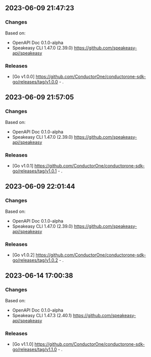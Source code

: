 

## 2023-06-09 21:47:23
### Changes
Based on:
- OpenAPI Doc 0.1.0-alpha 
- Speakeasy CLI 1.47.0 (2.39.0) https://github.com/speakeasy-api/speakeasy
### Releases
- [Go v1.0.0] https://github.com/ConductorOne/conductorone-sdk-go/releases/tag/v1.0.0 - .

## 2023-06-09 21:57:05
### Changes
Based on:
- OpenAPI Doc 0.1.0-alpha 
- Speakeasy CLI 1.47.0 (2.39.0) https://github.com/speakeasy-api/speakeasy
### Releases
- [Go v1.0.1] https://github.com/ConductorOne/conductorone-sdk-go/releases/tag/v1.0.1 - .

## 2023-06-09 22:01:44
### Changes
Based on:
- OpenAPI Doc 0.1.0-alpha 
- Speakeasy CLI 1.47.0 (2.39.0) https://github.com/speakeasy-api/speakeasy
### Releases
- [Go v1.0.2] https://github.com/ConductorOne/conductorone-sdk-go/releases/tag/v1.0.2 - .

## 2023-06-14 17:00:38
### Changes
Based on:
- OpenAPI Doc 0.1.0-alpha 
- Speakeasy CLI 1.47.3 (2.40.1) https://github.com/speakeasy-api/speakeasy
### Releases
- [Go v1.1.0] https://github.com/ConductorOne/conductorone-sdk-go/releases/tag/v1.1.0 - .